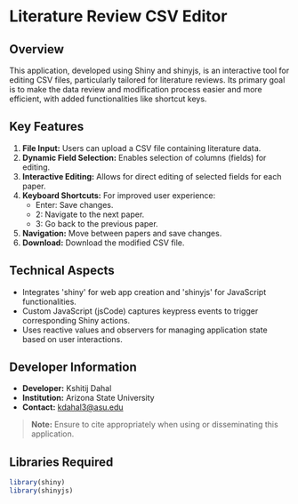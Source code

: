 # Literature Review CSV Editor

## Overview
This application, developed using Shiny and shinyjs, is an interactive tool for editing CSV files, particularly tailored for literature reviews. Its primary goal is to make the data review and modification process easier and more efficient, with added functionalities like shortcut keys.

## Key Features
1. **File Input:** Users can upload a CSV file containing literature data.
2. **Dynamic Field Selection:** Enables selection of columns (fields) for editing.
3. **Interactive Editing:** Allows for direct editing of selected fields for each paper.
4. **Keyboard Shortcuts:** For improved user experience:
   - Enter: Save changes.
   - 2: Navigate to the next paper.
   - 3: Go back to the previous paper.
5. **Navigation:** Move between papers and save changes.
6. **Download:** Download the modified CSV file.

## Technical Aspects
- Integrates 'shiny' for web app creation and 'shinyjs' for JavaScript functionalities.
- Custom JavaScript (jsCode) captures keypress events to trigger corresponding Shiny actions.
- Uses reactive values and observers for managing application state based on user interactions.

## Developer Information
- **Developer:** Kshitij Dahal
- **Institution:** Arizona State University
- **Contact:** [kdahal3@asu.edu](mailto:kdahal3@asu.edu)

> **Note:** Ensure to cite appropriately when using or disseminating this application.

## Libraries Required
```R
library(shiny)
library(shinyjs)
